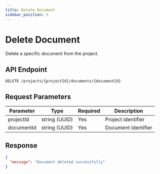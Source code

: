 ```yaml
---
title: Delete Document
sidebar_position: 5
---
```


# Delete Document

Delete a specific document from the project.

## API Endpoint

```http
DELETE /projects/{projectId}/documents/{documentId}
```

## Request Parameters

| Parameter | Type | Required | Description |
|-----------|------|----------|-------------|
| projectId | string (UUID) | Yes | Project identifier |
| documentId | string (UUID) | Yes | Document identifier |

## Response

```json
{
  "message": "Document deleted successfully"
}
```